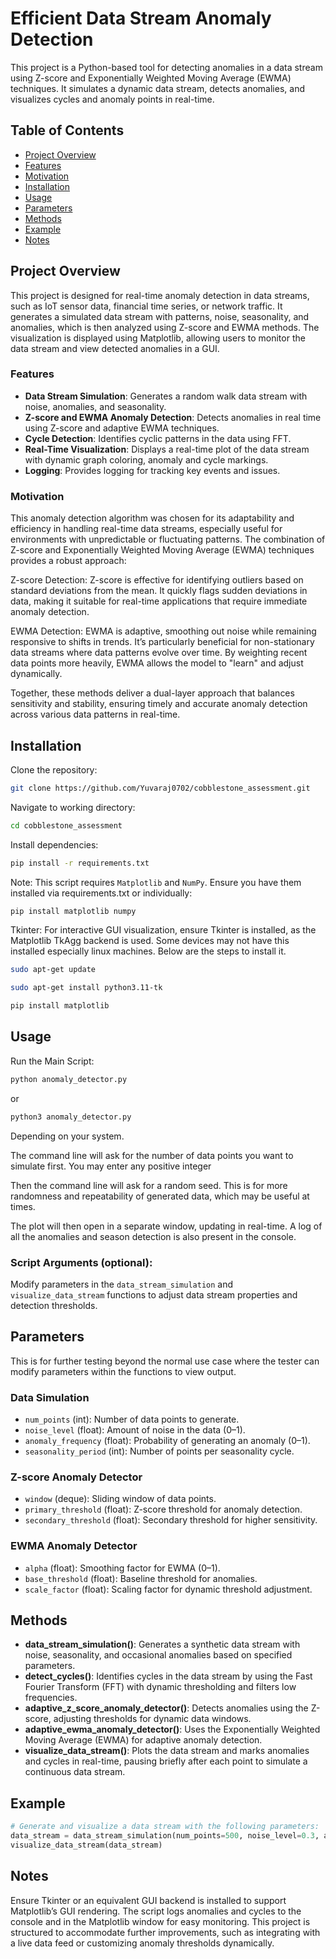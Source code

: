 
# Efficient Data Stream Anomaly Detection

This project is a Python-based tool for detecting anomalies in a data stream using Z-score and Exponentially Weighted Moving Average (EWMA) techniques. It simulates a dynamic data stream, detects anomalies, and visualizes cycles and anomaly points in real-time.

## Table of Contents
- [Project Overview](#project-overview)
- [Features](#features)
- [Motivation](#motivation)
- [Installation](#installation)
- [Usage](#usage)
- [Parameters](#parameters)
- [Methods](#methods)
- [Example](#example)
- [Notes](#notes)

## Project Overview
This project is designed for real-time anomaly detection in data streams, such as IoT sensor data, financial time series, or network traffic. It generates a simulated data stream with patterns, noise, seasonality, and anomalies, which is then analyzed using Z-score and EWMA methods. The visualization is displayed using Matplotlib, allowing users to monitor the data stream and view detected anomalies in a GUI.

### Features
- **Data Stream Simulation**: Generates a random walk data stream with noise, anomalies, and seasonality.
- **Z-score and EWMA Anomaly Detection**: Detects anomalies in real time using Z-score and adaptive EWMA techniques.
- **Cycle Detection**: Identifies cyclic patterns in the data using FFT.
- **Real-Time Visualization**: Displays a real-time plot of the data stream with dynamic graph coloring, anomaly and cycle markings.
- **Logging**: Provides logging for tracking key events and issues.

### Motivation
This anomaly detection algorithm was chosen for its adaptability and efficiency in handling real-time data streams, especially useful for environments with unpredictable or fluctuating patterns. The combination of Z-score and Exponentially Weighted Moving Average (EWMA) techniques provides a robust approach:

Z-score Detection: Z-score is effective for identifying outliers based on standard deviations from the mean. It quickly flags sudden deviations in data, making it suitable for real-time applications that require immediate anomaly detection.

EWMA Detection: EWMA is adaptive, smoothing out noise while remaining responsive to shifts in trends. It’s particularly beneficial for non-stationary data streams where data patterns evolve over time. By weighting recent data points more heavily, EWMA allows the model to "learn" and adjust dynamically.

Together, these methods deliver a dual-layer approach that balances sensitivity and stability, ensuring timely and accurate anomaly detection across various data patterns in real-time.

## Installation
Clone the repository:

```bash
git clone https://github.com/Yuvaraj0702/cobblestone_assessment.git
```
Navigate to working directory:

```bash
cd cobblestone_assessment
```

Install dependencies:

```bash
pip install -r requirements.txt
```

Note: This script requires `Matplotlib` and `NumPy`. Ensure you have them installed via requirements.txt or individually:

```bash
pip install matplotlib numpy
```

Tkinter: For interactive GUI visualization, ensure Tkinter is installed, as the Matplotlib TkAgg backend is used. Some devices may not have this installed especially linux machines. Below are the steps to install it.

```bash
sudo apt-get update
```
```bash
sudo apt-get install python3.11-tk
```
```bash
pip install matplotlib 
```

## Usage
Run the Main Script:

```bash
python anomaly_detector.py
```
or

```bash
python3 anomaly_detector.py
```
Depending on your system.

The command line will ask for the number of data points you want to simulate first. You may enter any positive integer

Then the command line will ask for a random seed. This is for more randomness and repeatability of generated data, which may be useful at times.

The plot will then open in a separate window, updating in real-time. A log of all the anomalies and season detection is also present in the console.

### Script Arguments (optional): 
Modify parameters in the `data_stream_simulation` and `visualize_data_stream` functions to adjust data stream properties and detection thresholds.

## Parameters
This is for further testing beyond the normal use case where the tester can modify parameters within the functions to view output.
### Data Simulation
- `num_points` (int): Number of data points to generate.
- `noise_level` (float): Amount of noise in the data (0–1).
- `anomaly_frequency` (float): Probability of generating an anomaly (0–1).
- `seasonality_period` (int): Number of points per seasonality cycle.

### Z-score Anomaly Detector
- `window` (deque): Sliding window of data points.
- `primary_threshold` (float): Z-score threshold for anomaly detection.
- `secondary_threshold` (float): Secondary threshold for higher sensitivity.

### EWMA Anomaly Detector
- `alpha` (float): Smoothing factor for EWMA (0–1).
- `base_threshold` (float): Baseline threshold for anomalies.
- `scale_factor` (float): Scaling factor for dynamic threshold adjustment.

## Methods
- **data_stream_simulation()**: Generates a synthetic data stream with noise, seasonality, and occasional anomalies based on specified parameters.
- **detect_cycles()**: Identifies cycles in the data stream by using the Fast Fourier Transform (FFT) with dynamic thresholding and filters low frequencies.
- **adaptive_z_score_anomaly_detector()**: Detects anomalies using the Z-score, adjusting thresholds for dynamic data windows.
- **adaptive_ewma_anomaly_detector()**: Uses the Exponentially Weighted Moving Average (EWMA) for adaptive anomaly detection.
- **visualize_data_stream()**: Plots the data stream and marks anomalies and cycles in real-time, pausing briefly after each point to simulate a continuous data stream.

## Example
```python
# Generate and visualize a data stream with the following parameters:
data_stream = data_stream_simulation(num_points=500, noise_level=0.3, anomaly_frequency=0.05, seasonality_period=50)
visualize_data_stream(data_stream)
```

## Notes
Ensure Tkinter or an equivalent GUI backend is installed to support Matplotlib’s GUI rendering.
The script logs anomalies and cycles to the console and in the Matplotlib window for easy monitoring.
This project is structured to accommodate further improvements, such as integrating with a live data feed or customizing anomaly thresholds dynamically.

